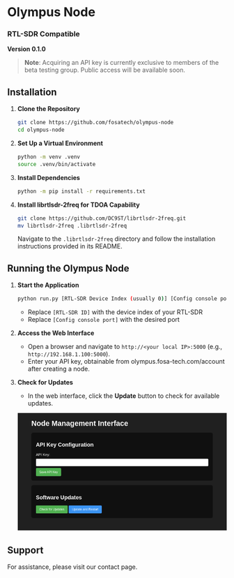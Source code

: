 # Olympus Node

### RTL-SDR Compatible

**Version 0.1.0**

> **Note**: Acquiring an API key is currently exclusive to members of the beta testing group. Public access will be available soon.


## Installation

1. **Clone the Repository**

   ```bash
   git clone https://github.com/fosatech/olympus-node
   cd olympus-node
   ```

2. **Set Up a Virtual Environment**

   ```bash
   python -m venv .venv
   source .venv/bin/activate
   ```

3. **Install Dependencies**

   ```bash
   python -m pip install -r requirements.txt
   ```

4. **Install librtlsdr-2freq for TDOA Capability**

   ```bash
   git clone https://github.com/DC9ST/librtlsdr-2freq.git
   mv librtlsdr-2freq .librtlsdr-2freq
   ```

   Navigate to the `.librtlsdr-2freq` directory and follow the installation instructions provided in its README.

## Running the Olympus Node

1. **Start the Application**

   ```bash
   python run.py [RTL-SDR Device Index (usually 0)] [Config console port, e.g., 5000]
   ```

   - Replace `[RTL-SDR ID]` with the device index of your RTL-SDR
   - Replace `[Config console port]` with the desired port

2. **Access the Web Interface**

   - Open a browser and navigate to `http://<your local IP>:5000` (e.g., `http://192.168.1.100:5000`).
   - Enter your API key, obtainable from olympus.fosa-tech.com/account after creating a node.

3. **Check for Updates**

   - In the web interface, click the **Update** button to check for available updates.

    ![Web Interface Screenshot](images/web-interface-1.png)

## Support

For assistance, please visit our contact page.
